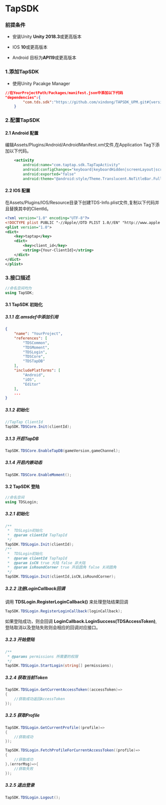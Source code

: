 # TapSDK

### 前提条件

* 安装Unity **Unity 2018.3**或更高版本

* IOS **10**或更高版本

* Android 目标为**API19**或更高版本

### 1.添加TapSDK

* 使用Unity Pacakge Manager

```json
//在YourProjectPath/Packages/manifest.json中添加以下代码
"dependencies":{
        "com.tds.sdk":"https://github.com/xindong/TAPSDK_UPM.git#{version_name}"
    }
```

### 2.配置TapSDK

#### 2.1 Android 配置

编辑Assets/Plugins/Android/AndroidManifest.xml文件,在Application Tag下添加以下代码。
```xml
    <activity
        android:name="com.taptap.sdk.TapTapActivity"
        android:configChanges="keyboard|keyboardHidden|screenLayout|screenSize|orientation"
        android:exported="false"
        android:theme="@android:style/Theme.Translucent.NoTitleBar.Fullscreen" />
```

#### 2.2 IOS 配置

在Assets/Plugins/IOS/Resource目录下创建TDS-Info.plist文件,复制以下代码并且替换其中的ClientId。
```xml
<?xml version="1.0" encoding="UTF-8"?>
<!DOCTYPE plist PUBLIC "-//Apple//DTD PLIST 1.0//EN" "http://www.apple.com/DTDs/PropertyList-1.0.dtd">
<plist version="1.0">
<dict>
    <key>taptap</key>
    <dict>
        <key>client_id</key>
        <string>{Your-ClientId}</string>
    </dict>
</dict>
</plist>
```

### 3.接口描述

```c#
//命名空间均为
using TapSDK;
```

#### 3.1 TapSDK 初始化

##### 3.1.1 在.amsdef中添加引用

```json
{
    "name": "YourProject",
    "references": [
        "TDSCommon",
        "TDSMoment",
        "TDSLogin",
        "TDSCore",
        "TDSTapDB"
    ],
    "includePlatforms": [
        "Android",
        "iOS",
        "Editor"
    ],
    ...
}
```

##### 3.1.2 初始化
```c#
//TapTap ClientId
TapSDK.TDSCore.Init(clientId);
```
##### 3.1.3 开启TapDB
```c#
TapSDK.TDSCore.EnableTapDB(gameVersion,gameChannel);
```
##### 3.1.4 开启内嵌动态
```c#
TapSDK.TDSCore.EnableMoment();
```
#### 3.2 TapSDK 登陆
```c#
//命名空间
using TDSLogin;
```
##### 3.2.1 初始化
```c#
/**
 *  TDSLogin初始化
 *  @param clientId TapTapId
 */
TapSDK.TDSLogin.Init(clientId);
/**
 *  TDSLogin初始化
 *  @param clientId TapTapId
 *  @param isCN true 大陆 false 非大陆
 *  @param isRoundCorner true 开启圆角 false 关闭圆角
 */
TapSDK.TDSLogin.Init(clientId,isCN,isRoundCorner);
```

##### 3.2.2 注册LoginCallback回调

调用 **TDSLogin.RegisterLoginCallback()** 来处理登陆结果回调

```c#
TapSDK.TDSLogin.RegisterLoginCallback(loginCallback);
```

如果登陆成功，则会回调 **LoginCallback.LoginSuccess(TDSAccessToken)**,登陆取消以及登陆失败则会相应的回调对应接口。

##### 3.2.3 开始登陆

```c#
/**
 * @params permissions 所需要的权限
 */
TapSDK.TDSLogin.StartLogin(string[] permissions);
```
##### 3.2.4 获取当前Token

```c#
TapSDK.TDSLogin.GetCurrentAccessToken((accessToken)=>
{
    //获取成功返回AccessToken
});
```

##### 3.2.5 获取Profile

```c#
TapSDK.TDSLogin.GetCurrentProfile((profile)=>
{
    //获取成功
});

TapSDK.TDSLogin.FetchProfileForCurrentAccessToken((profile)=>
{
    //获取成功
},(errorMsg)=>{
    //获取失败
});
```

##### 3.2.5 退出登录

```c#
TapSDK.TDSLogin.Logout();
```
